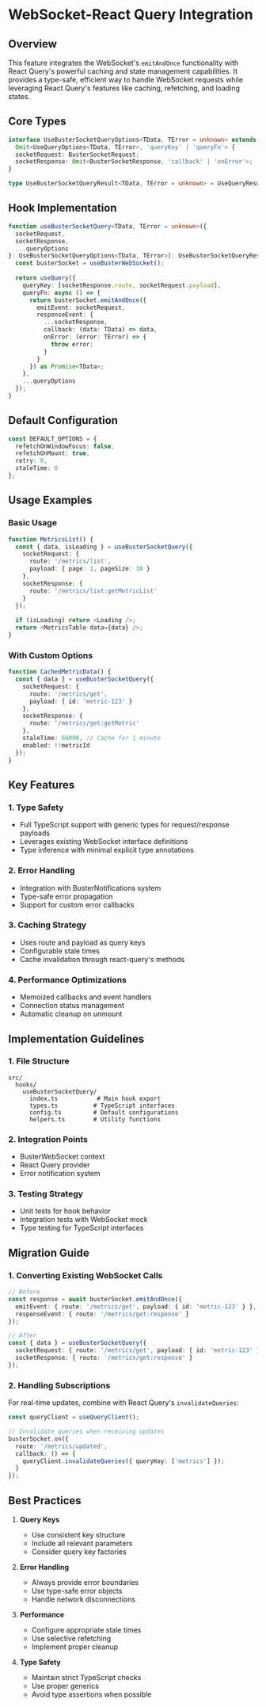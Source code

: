 

# WebSocket-React Query Integration

## Overview
This feature integrates the WebSocket's `emitAndOnce` functionality with React Query's powerful caching and state management capabilities. It provides a type-safe, efficient way to handle WebSocket requests while leveraging React Query's features like caching, refetching, and loading states.

## Core Types

```typescript
interface UseBusterSocketQueryOptions<TData, TError = unknown> extends 
  Omit<UseQueryOptions<TData, TError>, 'queryKey' | 'queryFn'> {
  socketRequest: BusterSocketRequest;
  socketResponse: Omit<BusterSocketResponse, 'callback' | 'onError'>;
}

type UseBusterSocketQueryResult<TData, TError = unknown> = UseQueryResult<TData, TError>;
```

## Hook Implementation

```typescript
function useBusterSocketQuery<TData, TError = unknown>({
  socketRequest,
  socketResponse,
  ...queryOptions
}: UseBusterSocketQueryOptions<TData, TError>): UseBusterSocketQueryResult<TData, TError> {
  const busterSocket = useBusterWebSocket();
  
  return useQuery({
    queryKey: [socketResponse.route, socketRequest.payload],
    queryFn: async () => {
      return busterSocket.emitAndOnce({
        emitEvent: socketRequest,
        responseEvent: {
          ...socketResponse,
          callback: (data: TData) => data,
          onError: (error: TError) => {
            throw error;
          }
        }
      }) as Promise<TData>;
    },
    ...queryOptions
  });
}
```

## Default Configuration

```typescript
const DEFAULT_OPTIONS = {
  refetchOnWindowFocus: false,
  refetchOnMount: true,
  retry: 0,
  staleTime: 0
};
```

## Usage Examples

### Basic Usage
```typescript
function MetricsList() {
  const { data, isLoading } = useBusterSocketQuery({
    socketRequest: {
      route: '/metrics/list',
      payload: { page: 1, pageSize: 10 }
    },
    socketResponse: {
      route: '/metrics/list:getMetricList'
    }
  });
  
  if (isLoading) return <Loading />;
  return <MetricsTable data={data} />;
}
```

### With Custom Options
```typescript
function CachedMetricData() {
  const { data } = useBusterSocketQuery({
    socketRequest: {
      route: '/metrics/get',
      payload: { id: 'metric-123' }
    },
    socketResponse: {
      route: '/metrics/get:getMetric'
    },
    staleTime: 60000, // Cache for 1 minute
    enabled: !!metricId
  });
}
```

## Key Features

### 1. Type Safety
- Full TypeScript support with generic types for request/response payloads
- Leverages existing WebSocket interface definitions
- Type inference with minimal explicit type annotations

### 2. Error Handling
- Integration with BusterNotifications system
- Type-safe error propagation
- Support for custom error callbacks

### 3. Caching Strategy
- Uses route and payload as query keys
- Configurable stale times
- Cache invalidation through react-query's methods

### 4. Performance Optimizations
- Memoized callbacks and event handlers
- Connection status management
- Automatic cleanup on unmount

## Implementation Guidelines

### 1. File Structure
```
src/
  hooks/
    useBusterSocketQuery/
      index.ts           # Main hook export
      types.ts          # TypeScript interfaces
      config.ts         # Default configurations
      helpers.ts        # Utility functions
```

### 2. Integration Points
- BusterWebSocket context
- React Query provider
- Error notification system

### 3. Testing Strategy
- Unit tests for hook behavior
- Integration tests with WebSocket mock
- Type testing for TypeScript interfaces

## Migration Guide

### 1. Converting Existing WebSocket Calls
```typescript
// Before
const response = await busterSocket.emitAndOnce({
  emitEvent: { route: '/metrics/get', payload: { id: 'metric-123' } },
  responseEvent: { route: '/metrics/get:response' }
});

// After
const { data } = useBusterSocketQuery({
  socketRequest: { route: '/metrics/get', payload: { id: 'metric-123' } },
  socketResponse: { route: '/metrics/get:response' }
});
```

### 2. Handling Subscriptions
For real-time updates, combine with React Query's `invalidateQueries`:
```typescript
const queryClient = useQueryClient();

// Invalidate queries when receiving updates
busterSocket.on({
  route: '/metrics/updated',
  callback: () => {
    queryClient.invalidateQueries({ queryKey: ['metrics'] });
  }
});
```

## Best Practices

1. **Query Keys**
   - Use consistent key structure
   - Include all relevant parameters
   - Consider query key factories

2. **Error Handling**
   - Always provide error boundaries
   - Use type-safe error objects
   - Handle network disconnections

3. **Performance**
   - Configure appropriate stale times
   - Use selective refetching
   - Implement proper cleanup

4. **Type Safety**
   - Maintain strict TypeScript checks
   - Use proper generics
   - Avoid type assertions when possible
